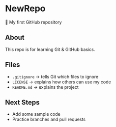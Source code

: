# NewRepo

🚀 My first GitHub repository

## About
This repo is for learning Git & GitHub basics.

## Files
- `.gitignore` → tells Git which files to ignore
- `LICENSE` → explains how others can use my code
- `README.md` → explains the project

## Next Steps
- Add some sample code
- Practice branches and pull requests

